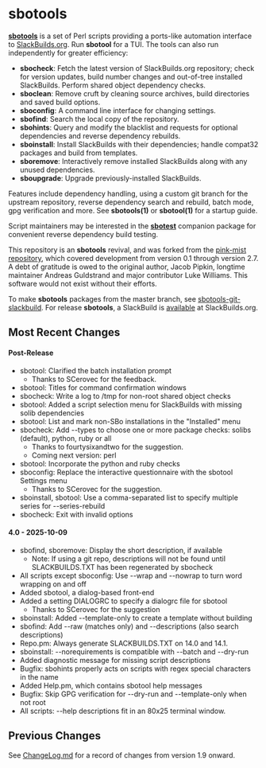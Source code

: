 # sbotools

**[sbotools](https://pghvlaans.github.io/sbotools/)** is a set of Perl scripts providing a ports-like automation interface to [SlackBuilds.org](https://www.slackbuilds.org/). Run **sbotool** for a TUI. The tools can also run independently for greater efficiency:

  * **sbocheck**: Fetch the latest version of SlackBuilds.org repository; check for version updates, build number changes and out-of-tree installed SlackBuilds. Perform shared object dependency checks.
  * **sboclean**: Remove cruft by cleaning source archives, build directories and saved build options.
  * **sboconfig**: A command line interface for changing settings.
  * **sbofind**: Search the local copy of the repository.
  * **sbohints**: Query and modify the blacklist and requests for optional dependencies and reverse
dependency rebuilds.
  * **sboinstall**: Install SlackBuilds with their dependencies; handle compat32 packages and build from templates.
  * **sboremove**: Interactively remove installed SlackBuilds along with any unused dependencies.
  * **sboupgrade**: Upgrade previously-installed SlackBuilds.

Features include dependency handling, using a custom git branch for the upstream repository, reverse dependency search and rebuild, batch mode, gpg verification and more. See **sbotools(1)** or **sbotool(1)** for a startup guide.

Script maintainers may be interested in the **[sbotest](https://github.com/pghvlaans/sbotest)** companion package for convenient reverse dependency build testing.

This repository is an **sbotools** revival, and was forked from the [pink-mist repository](https://github.com/pink-mist/sbotools), which covered development from version 0.1 through version 2.7. A debt of gratitude is owed to the original author, Jacob Pipkin, longtime maintainer Andreas Guldstrand and major contributor Luke Williams. This software would not exist without their efforts.

To make **sbotools** packages from the master branch, see [sbotools-git-slackbuild](https://github.com/pghvlaans/sbotools-git-slackbuild). For release **sbotools**, a SlackBuild is [available](https://slackbuilds.org/repository/15.0/system/sbotools/) at SlackBuilds.org.

## Most Recent Changes
#### Post-Release
  * sbotool: Clarified the batch installation prompt
    * Thanks to SCerovec for the feedback.
  * sbotool: Titles for command confirmation windows
  * sbocheck: Write a log to /tmp for non-root shared object checks
  * sbotool: Added a script selection menu for SlackBuilds with missing solib dependencies
  * sbotool: List and mark non-SBo installations in the "Installed" menu
  * sbocheck: Add --types to choose one or more package checks: solibs (default), python, ruby or all
    * Thanks to fourtysixandtwo for the suggestion.
    * Coming next version: perl
  * sbotool: Incorporate the python and ruby checks
  * sboconfig: Replace the interactive questionnaire with the sbotool Settings menu
    * Thanks to SCerovec for the suggestion.
  * sboinstall, sbotool: Use a comma-separated list to specify multiple series for --series-rebuild
  * sbocheck: Exit with invalid options

#### 4.0 - 2025-10-09
  * sbofind, sboremove: Display the short description, if available
    * Note: If using a git repo, descriptions will not be found until SLACKBUILDS.TXT has been regenerated by sbocheck
  * All scripts except sboconfig: Use --wrap and --nowrap to turn word wrapping on and off
  * Added sbotool, a dialog-based front-end
  * Added a setting DIALOGRC to specify a dialogrc file for sbotool
    * Thanks to SCerovec for the suggestion
  * sboinstall: Added --template-only to create a template without building
  * sbofind: Add --raw (matches only) and --descriptions (also search descriptions)
  * Repo.pm: Always generate SLACKBUILDS.TXT on 14.0 and 14.1.
  * sboinstall: --norequirements is compatible with --batch and --dry-run
  * Added diagnostic message for missing script descriptions
  * Bugfix: sbohints properly acts on scripts with regex special characters in the name
  * Added Help.pm, which contains sbotool help messages
  * Bugfix: Skip GPG verification for --dry-run and --template-only when not root
  * All scripts: --help descriptions fit in an 80x25 terminal window.

## Previous Changes
See [ChangeLog.md](https://github.com/pghvlaans/sbotools/blob/master/SBO-Lib/ChangeLog.md) for a record of changes from version 1.9 onward.
